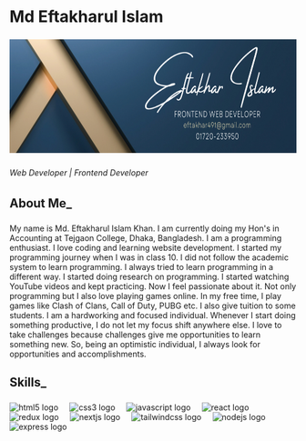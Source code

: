 <h1 align="left">Md Eftakharul Islam</h1>

###

<div align="center">
  <img height="200" src="https://github.com/eftakhar-491/eftakhar-491/blob/main/Black%20and%20White%20Simple%20Art%20Director%20LinkedIn%20Banner%20(1).png"  />
</div>

###

<h6 align="left">Web Developer | Frontend Developer</h6>

###

<h2 align="left">About Me_</h2>

###

<p align="left">My name is Md. Eftakharul Islam Khan. I am currently doing my Hon's in Accounting at Tejgaon College, Dhaka, Bangladesh. I am a programming enthusiast. I love coding and learning website development. I started my programming journey when I was in class 10. I did not follow the academic system to learn programming. I always tried to learn programming in a different way. I started doing research on programming. I started watching YouTube videos and kept practicing. Now I feel passionate about it. Not only programming but I also love playing games online. In my free time, I play games like Clash of Clans, Call of Duty, PUBG etc. I also give tuition to some students. I am a hardworking and focused individual. Whenever I start doing something productive, I do not let my focus shift anywhere else. I love to take challenges because challenges give me opportunities to learn something new. So, being an optimistic individual, I always look for opportunities and accomplishments.</p>

###

<h2 align="left">Skills_</h2>

###

<div align="left">
  <img src="https://cdn.jsdelivr.net/gh/devicons/devicon/icons/html5/html5-original.svg" height="40" alt="html5 logo"  />
  <img width="12" />
  <img src="https://cdn.jsdelivr.net/gh/devicons/devicon/icons/css3/css3-original.svg" height="40" alt="css3 logo"  />
  <img width="12" />
  <img src="https://cdn.jsdelivr.net/gh/devicons/devicon/icons/javascript/javascript-original.svg" height="40" alt="javascript logo"  />
  <img width="12" />
  <img src="https://cdn.jsdelivr.net/gh/devicons/devicon/icons/react/react-original.svg" height="40" alt="react logo"  />
  <img width="12" />
  <img src="https://cdn.jsdelivr.net/gh/devicons/devicon/icons/redux/redux-original.svg" height="40" alt="redux logo"  />
  <img width="12" />
  <img src="https://cdn.jsdelivr.net/gh/devicons/devicon/icons/nextjs/nextjs-original.svg" height="40" alt="nextjs logo"  />
  <img width="12" />
  <img src="https://cdn.jsdelivr.net/gh/devicons/devicon/icons/tailwindcss/tailwindcss-original-wordmark.svg" height="40" alt="tailwindcss logo"  />
  <img width="12" />
  <img src="https://cdn.jsdelivr.net/gh/devicons/devicon/icons/nodejs/nodejs-original.svg" height="40" alt="nodejs logo"  />
  <img width="12" />
  <img src="https://cdn.jsdelivr.net/gh/devicons/devicon/icons/express/express-original.svg" height="40" alt="express logo"  />
</div>

###
